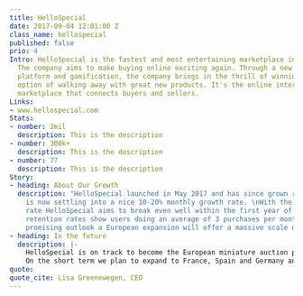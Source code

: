```yaml
---
title: HelloSpecial
date: 2017-09-04 12:01:00 Z
class_name: hellospecial
published: false
prio: 4
Intro: HelloSpecial is the fastest and most entertaining marketplace in the Netherlands.
  The company aims to make buying online exciting again. Through a new, faster, auction
  platform and gamification, the company brings in the thrill of winning with the
  option of walking away with great new products. It's the online interactive auction
  marketplace that connects buyers and sellers.
Links:
- www.hellospecial.com
Stats:
- number: 2mil
  description: This is the description
- number: 300k+
  description: This is the description
- number: 77
  description: This is the description
Story:
- heading: About Our Growth
  description: "HelloSpecial launched in May 2017 and has since grown rapidly and
    is now settling into a nice 10-20% monthly growth rate. \nWith the current burn
    rate HelloSpecial aims to break even well within the first year of its existence.\nCurrent
    retention rates show users doing an average of 3 purchases per month. With that
    promising outlook a European expansion will offer a massive scale up for the business.\n"
- heading: In the future
  description: |-
    HelloSpecial is on track to become the European miniature auction platform that connects sellers to buyers at a lightning fast pace.
    On the short term we plan to expand to France, Spain and Germany and to create a self service platform for our suppliers and sellers to offer their goods. Meanwhile developing and iterating our selling algorithms to automate offering the right product to the right person at the right time.
quote:
quote_cite: Lisa Groenewegen, CEO
---
```

